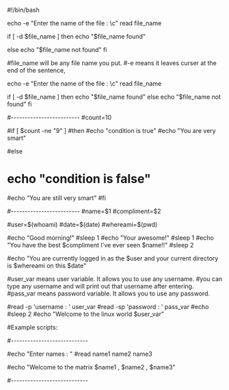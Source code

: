 #!/bin/bash

echo -e "Enter the name of the file : \c"
read file_name

if [ -d $file_name ]
then
  echo "$file_name found"

else
  echo "$file_name not found"
fi


#file_name will be any file name you put.
#-e means it leaves curser at the end of the sentence,


echo -e "Enter the name of the file : \c"
read file_name

if [ -d $file_name ]
then
  echo "$file_name found"
else
  echo "$file_name not found"
fi

#-------------------------
#count=10

#if [ $count -ne "9" ]
#then
  #echo "condition is true"
  #echo "You are very smart"

#else
 # echo "condition is false"
  #echo "You are still very smart"
#fi

#-------------------------
#name=$1
#compliment=$2

#user=$(whoami)
#date=$(date)
#whereami=$(pwd)


#echo "Good morning!"
#sleep 1
#echo "Your awesome!"
#sleep 1
#echo "You have the best $compliment I've ever seen $name!!"
#sleep 2

#echo "You are currently logged in as the $user and your current directory is $whereami on this $date"


#user_var means user variable. It allows you to use any username.
#you can type any username and will print out that username after entering.
#pass_var means password variable. It allows you to use any password.

#read -p 'username : ' user_var
#read -sp 'password : ' pass_var
#echo
#sleep 2
#echo "Welcome to the linux world $user_var"

#Example scripts:

#----------------------------

#echo "Enter names : "
#read name1 name2 name3

#echo "Welcome to the matrix $name1 , $name2 , $name3"

#----------------------------
